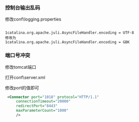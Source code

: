 ### 控制台输出乱码

修改conf\logging.properties

```properties

1catalina.org.apache.juli.AsyncFileHandler.encoding = UTF-8
修改为
1catalina.org.apache.juli.AsyncFileHandler.encoding = GBK

```

### 端口号冲突

修改tomcat端口

打开conf\server.xml

修改port的值即可

```xml
 <Connector port="1018" protocol="HTTP/1.1"
     connectionTimeout="20000"
     redirectPort="8443"
     maxParameterCount="1000"
     />
```

